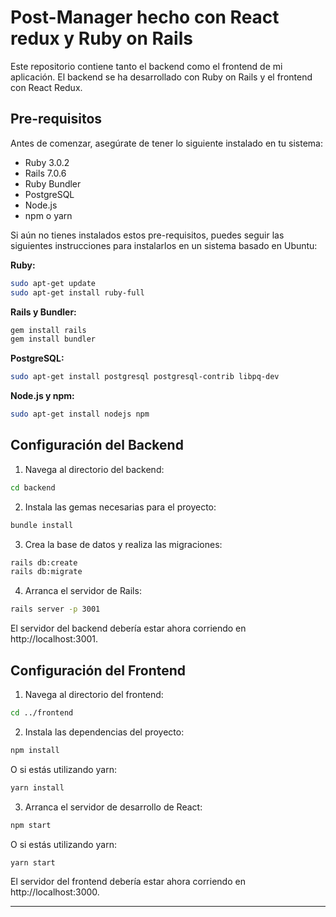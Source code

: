 # Post-Manager hecho con React redux y Ruby on Rails

Este repositorio contiene tanto el backend como el frontend de mi aplicación. El backend se ha desarrollado con Ruby on Rails y el frontend con React Redux.

## Pre-requisitos

Antes de comenzar, asegúrate de tener lo siguiente instalado en tu sistema:

- Ruby 3.0.2
- Rails 7.0.6
- Ruby Bundler
- PostgreSQL
- Node.js
- npm o yarn

Si aún no tienes instalados estos pre-requisitos, puedes seguir las siguientes instrucciones para instalarlos en un sistema basado en Ubuntu:

**Ruby:**

```bash
sudo apt-get update
sudo apt-get install ruby-full
```

**Rails y Bundler:**

```bash
gem install rails
gem install bundler
```

**PostgreSQL:**

```bash
sudo apt-get install postgresql postgresql-contrib libpq-dev
```

**Node.js y npm:**

```bash
sudo apt-get install nodejs npm
```

## Configuración del Backend

1. Navega al directorio del backend:

```bash
cd backend
```

2. Instala las gemas necesarias para el proyecto:

```bash
bundle install
```

3. Crea la base de datos y realiza las migraciones:

```bash
rails db:create
rails db:migrate
```

4. Arranca el servidor de Rails:

```bash
rails server -p 3001
```

El servidor del backend debería estar ahora corriendo en http://localhost:3001.

## Configuración del Frontend

1. Navega al directorio del frontend:

```bash
cd ../frontend
```

2. Instala las dependencias del proyecto:

```bash
npm install
```

O si estás utilizando yarn:

```bash
yarn install
```

3. Arranca el servidor de desarrollo de React:

```bash
npm start
```

O si estás utilizando yarn:

```bash
yarn start
```

El servidor del frontend debería estar ahora corriendo en http://localhost:3000.

---
